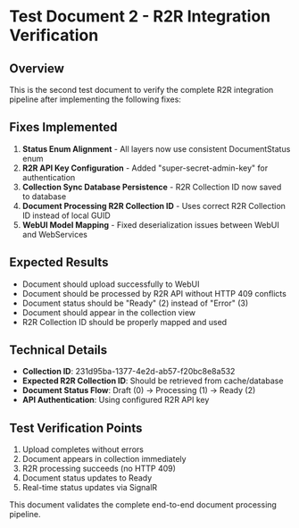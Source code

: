 # Test Document 2 - R2R Integration Verification

## Overview
This is the second test document to verify the complete R2R integration pipeline after implementing the following fixes:

## Fixes Implemented
1. **Status Enum Alignment** - All layers now use consistent DocumentStatus enum
2. **R2R API Key Configuration** - Added "super-secret-admin-key" for authentication
3. **Collection Sync Database Persistence** - R2R Collection ID now saved to database
4. **Document Processing R2R Collection ID** - Uses correct R2R Collection ID instead of local GUID
5. **WebUI Model Mapping** - Fixed deserialization issues between WebUI and WebServices

## Expected Results
- Document should upload successfully to WebUI
- Document should be processed by R2R API without HTTP 409 conflicts
- Document status should be "Ready" (2) instead of "Error" (3)
- Document should appear in the collection view
- R2R Collection ID should be properly mapped and used

## Technical Details
- **Collection ID**: 231d95ba-1377-4e2d-ab57-f20bc8e8a532
- **Expected R2R Collection ID**: Should be retrieved from cache/database
- **Document Status Flow**: Draft (0) → Processing (1) → Ready (2)
- **API Authentication**: Using configured R2R API key

## Test Verification Points
1. Upload completes without errors
2. Document appears in collection immediately
3. R2R processing succeeds (no HTTP 409)
4. Document status updates to Ready
5. Real-time status updates via SignalR

This document validates the complete end-to-end document processing pipeline.
